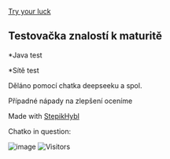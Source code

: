 [Try your luck](https://pablomikes.github.io/Maturita_Quiz/)
<h2>Testovačka znalostí k maturitě</h2>
<p>*Java test</p>
<p>*Sítě test</p>
<p>Děláno pomocí chatka deepseeku a spol.</p>
<p>Případné nápady na zlepšení oceníme</p>
<p>Made with <a href="https://github.com/StepikHybl">StepikHybl</a></p>

<p>Chatko in question:</p>

![image](https://github.com/user-attachments/assets/04d5d98f-8a3f-4840-9155-ea6fb49ec269)
![Visitors](https://visitor-badge.glitch.me/badge?page_id=https://github.com/PabloMikes/Maturita_Quiz)
